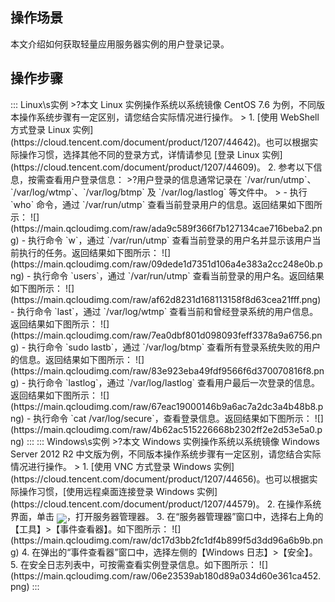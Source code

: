 ## 操作场景
本文介绍如何获取轻量应用服务器实例的用户登录记录。

## 操作步骤
<dx-tabs>
::: Linux\s实例
>?本文 Linux 实例操作系统以系统镜像 CentOS 7.6 为例，不同版本操作系统步骤有一定区别，请您结合实际情况进行操作。
>
1. [使用 WebShell 方式登录 Linux 实例](https://cloud.tencent.com/document/product/1207/44642)。也可以根据实际操作习惯，选择其他不同的登录方式，详情请参见 [登录 Linux 实例](https://cloud.tencent.com/document/product/1207/44609)。
2. 参考以下信息，按需查看用户登录信息：
>?用户登录的信息通常记录在 `/var/run/utmp`、`/var/log/wtmp`、`/var/log/btmp` 及 `/var/log/lastlog` 等文件中。
>
 - 执行 `who` 命令，通过 `/var/run/utmp` 查看当前登录用户的信息。返回结果如下图所示：
![](https://main.qcloudimg.com/raw/ada9c589f366f7b127134cae716beba2.png)
 - 执行命令 `w`，通过 `/var/run/utmp` 查看当前登录的用户名并显示该用户当前执行的任务。返回结果如下图所示：
 ![](https://main.qcloudimg.com/raw/09dede1d7351d106a4e383a2cc248e0b.png)
 - 执行命令 `users`，通过 `/var/run/utmp` 查看当前登录的用户名。返回结果如下图所示：
 ![](https://main.qcloudimg.com/raw/af62d8231d168113158f8d63cea21fff.png)
 - 执行命令 `last`，通过 `/var/log/wtmp` 查看当前和曾经登录系统的用户信息。返回结果如下图所示：
![](https://main.qcloudimg.com/raw/7ea0dbf801d098093feff3378a9a6756.png)
 - 执行命令 `sudo lastb`，通过 `/var/log/btmp` 查看所有登录系统失败的用户的信息。返回结果如下图所示：
 ![](https://main.qcloudimg.com/raw/83e923eba49fdf9566f6d370070816f8.png)
 - 执行命令 `lastlog`，通过 `/var/log/lastlog` 查看用户最后一次登录的信息。返回结果如下图所示：
 ![](https://main.qcloudimg.com/raw/67eac19000146b9a6ac7a2dc3a4b48b8.png)
 - 执行命令 `cat  /var/log/secure`，查看登录信息。返回结果如下图所示：
![](https://main.qcloudimg.com/raw/4b62ac515226668b2302ff2e2d53e5a0.png)
:::
::: Windows\s实例
>?本文 Windows 实例操作系统以系统镜像 Windows Server 2012 R2 中文版为例，不同版本操作系统步骤有一定区别，请您结合实际情况进行操作。
>
1.  [使用 VNC 方式登录 Windows 实例](https://cloud.tencent.com/document/product/1207/44656)。也可以根据实际操作习惯，[使用远程桌面连接登录 Windows 实例](https://cloud.tencent.com/document/product/1207/44579)。
2.  在操作系统界面，单击 <img src="https://main.qcloudimg.com/raw/446c1e8cb7da2ce280d710c6a46b693d.png" style="margin:-6px 0px">，打开服务器管理器。
3.  在“服务器管理器”窗口中，选择右上角的【工具】>【事件查看器】。如下图所示：
![](https://main.qcloudimg.com/raw/dc17d3bb2fc1df4b899f5d3dd96a6b9b.png)
4. 在弹出的“事件查看器”窗口中，选择左侧的【Windows 日志】>【安全】。
5. 在安全日志列表中，可按需查看实例登录信息。如下图所示：
![](https://main.qcloudimg.com/raw/06e23539ab180d89a034d60e361ca452.png)
:::
</dx-tabs>
